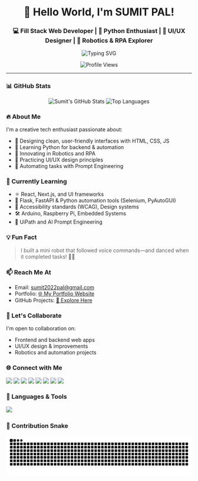 <h1 align="center">👋 Hello World, I'm SUMIT PAL!</h1>
<h3 align="center">💻 Fill Stack Web Developer | 🐍 Python Enthusiast | 🎨 UI/UX Designer | 🤖 Robotics & RPA Explorer</h3>
<p align="center">
  <img src="https://readme-typing-svg.demolab.com?font=Fira+Code&weight=500&pause=1000&color=00FFCC&center=true&vCenter=true&width=435&lines=Passionate+about+Tech+%26+Creativity;Always+Building+%26+Learning!" alt="Typing SVG" />
</p>

<p align="center">
  <img src="https://komarev.com/ghpvc/?username=innovativesumit&label=👀%20Profile%20views&color=0e75b6&style=flat-square" alt="Profile Views" />
</p>

---

### 📊 GitHub Stats
<p align="center">
  <img src="https://github-readme-stats.vercel.app/api?username=innovativesumit&show_icons=true&theme=radical&card_width=400" width="400" height="200" alt="Sumit's GitHub Stats"/>
  <img src="https://github-readme-stats.vercel.app/api/top-langs/?username=innovativesumit&layout=compact&theme=radical&card_width=400" width="400" height="200" alt="Top Languages"/>
</p>


### 🔥 About Me
I'm a creative tech enthusiast passionate about:
- 🎨 Designing clean, user-friendly interfaces with HTML, CSS, JS
- 🧠 Learning Python for backend & automation
- 🤖 Innovating in Robotics and RPA
- 📐 Practicing UI/UX design principles
- 🤖 Automating tasks with Prompt Engineering

### 🌱 Currently Learning
- ⚛ React, Next.js, and UI frameworks
- 🐍 Flask, FastAPI & Python automation tools (Selenium, PyAutoGUI)
- 📐 Accessibility standards (WCAG), Design systems
- 🛠 Arduino, Raspberry Pi, Embedded Systems
- 🤖 UiPath and AI Prompt Engineering

### 💡 Fun Fact
> I built a mini robot that followed voice commands—and danced when it completed tasks! 🤖💃



### 📫 Reach Me At
- Email: sumit2022pal@gmail.com
- Portfolio: [🌐 My Portfolio Website](https://innovativesumit.github.io/SUMIT-S-PORTFOLIO-1ST-YEAR/)
- GitHub Projects: [📁 Explore Here](https://github.com/InnovativeSumit?tab=repositories)

### 🤝 Let's Collaborate
I'm open to collaboration on:
- Frontend and backend web apps
- UI/UX design & improvements
- Robotics and automation projects

### 🌐 Connect with Me
<p align="left">
<a href="https://twitter.com/sumit-pal" target="_blank"><img src="https://img.shields.io/badge/-Twitter-1DA1F2?style=flat-square&logo=Twitter&logoColor=white"/></a>
<a href="https://linkedin.com/in/sumit pal" target="_blank"><img src="https://img.shields.io/badge/-LinkedIn-0077B5?style=flat-square&logo=Linkedin&logoColor=white"/></a>
<a href="https://instagram.com/sumittech_360" target="_blank"><img src="https://img.shields.io/badge/-Instagram-E4405F?style=flat-square&logo=Instagram&logoColor=white"/></a>
<a href="https://www.youtube.com/c/sumittech_360" target="_blank"><img src="https://img.shields.io/badge/-YouTube-FF0000?style=flat-square&logo=YouTube&logoColor=white"/></a>
<a href="https://www.codechef.com/users/sumit-pal" target="_blank"><img src="https://img.shields.io/badge/-CodeChef-5B4638?style=flat-square&logo=codechef&logoColor=white"/></a>
<a href="https://www.hackerrank.com/sumit-pal" target="_blank"><img src="https://img.shields.io/badge/-HackerRank-2EC866?style=flat-square&logo=HackerRank&logoColor=white"/></a>
<a href="https://codeforces.com/profile/sumit-pal" target="_blank"><img src="https://img.shields.io/badge/-Codeforces-1F8ACB?style=flat-square&logo=codeforces&logoColor=white"/></a>
<a href="https://www.leetcode.com/sumit-pal" target="_blank"><img src="https://img.shields.io/badge/-LeetCode-FFA116?style=flat-square&logo=LeetCode&logoColor=white"/></a>
</p>


### 🧰 Languages & Tools
<p align="left">
  <img src="https://skillicons.dev/icons?i=html,css,js,ts,react,nextjs,nodejs,express,tailwind,figma,python,c,cpp,java,mysql,mongodb,php,ruby,graphql,git,github,flutter,firebase,opencv,tensorflow,aws,gcp,kotlin,vscode,arduino" />
</p>

### 🐍 Contribution Snake
<p align="center">
  <img src="https://github.com/InnovativeSumit/innovativesumit/blob/output/snake.svg" />

</p>







